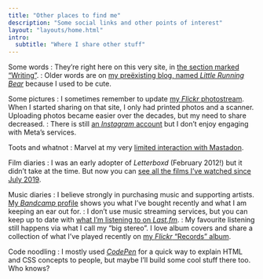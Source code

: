 ```yaml
---
title: "Other places to find me"
description: "Some social links and other points of interest"
layout: "layouts/home.html"
intro:
  subtitle: "Where I share other stuff"
---
```


<!-- What does Joshua Kinal like? What music does he listen to? What films has he been watching? -->

Some words
: They’re right here on this very site, in [the section marked “Writing”](/blog).
: Older words are on [my preëxisting blog, named _Little Running Bear_](http://littlerunningbear.com/) because I used to be cute.

Some pictures
: I sometimes remember to update [my _Flickr_ photostream](https://flickr.com/photos/lrb/). When I started sharing on that site, I only had printed photos and a scanner. Uploading photos became easier over the decades, but my need to share decreased.
: There is still [an _Instagram_ account](https://www.instagram.com/sealfur/) but I don’t enjoy engaging with Meta’s services.

Toots and whatnot
: Marvel at my very [limited interaction with Mastadon](https://indieweb.social/@sealfur).

Film diaries
: I was an early adopter of _Letterboxd_ (February 2012!) but it didn’t take at the time. But now you can [see all the films I’ve watched since July 2019](https://letterboxd.com/sealfur/).

Music diaries
: I believe strongly in purchasing music and supporting artists. [My _Bandcamp_ profile](https://bandcamp.com/sealfur) shows you what I’ve bought recently and what I am keeping an ear out for.
: I don’t use music streaming services, but you can keep up to date with [what I’m listening to on _Last.fm_](https://www.last.fm/user/sealfur).
: My favourite listening still happens via what I call my “big stereo”. I love album covers and share a collection of what I’ve played recently on [my _Flickr_ “Records” album](https://flickr.com/photos/lrb/albums/72157712825444078).

Code noodling
: I mostly used [_CodePen_](https://codepen.io/sealfur/pens/popular) for a quick way to explain HTML and CSS concepts to people, but maybe I’ll build some cool stuff there too. Who knows?
